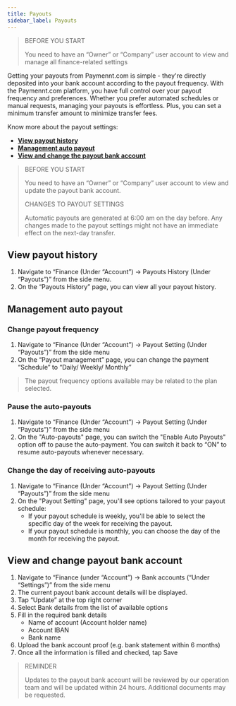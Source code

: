 ```yaml
---
title: Payouts
sidebar_label: Payouts
---
```


>BEFORE YOU START
>
>You need to have an “Owner” or “Company” user account to view and manage all finance-related settings

Getting your payouts from Paymennt.com is simple - they're directly deposited into your bank account according to the payout frequency. With the Paymennt.com platform, you have full control over your payout frequency and preferences. Whether you prefer automated schedules or manual requests, managing your payouts is effortless. Plus, you can set a minimum transfer amount to minimize transfer fees.

Know more about the payout settings:

* **[View payout history](#view-payout-history)**
* **[Management auto payout](#management-auto-payout)**
* **[View and change the payout bank account](#view-and-change-payout-bank-account)**

>BEFORE YOU START
>
>You need to have an “Owner” or “Company” user account to view and update the payout bank account.
>
>CHANGES TO PAYOUT SETTINGS
>
>Automatic payouts are generated at 6:00 am on the day before. Any changes made to the payout settings might not have an immediate effect on the next-day transfer.

## View payout history

1. Navigate to “Finance (Under “Account”) -> Payouts History (Under “Payouts”)” from the side menu.
2. On the “Payouts History” page, you can view all your payout history.

## Management auto payout

### Change payout frequency

1. Navigate to “Finance (Under “Account”) -> Payout Setting (Under “Payouts”)” from the side menu
2. On the “Payout management” page, you can change the payment “Schedule” to “Daily/ Weekly/ Monthly”

>The payout frequency options available may be related to the plan selected.

### Pause the auto-payouts

1. Navigate to “Finance (Under “Account”) -> Payout Setting (Under “Payouts”)” from the side menu
2. On the "Auto-payouts" page, you can switch the "Enable Auto Payouts" option off to pause the auto-payment. You can switch it back to “ON” to resume auto-payouts whenever necessary.

### Change the day of receiving auto-payouts

1. Navigate to “Finance (Under “Account”) -> Payout Setting (Under “Payouts”)” from the side menu
2. On the "Payout Setting" page, you'll see options tailored to your payout schedule:
    * If your payout schedule is weekly, you'll be able to select the specific day of the week for receiving the payout.
    * If your payout schedule is monthly, you can choose the day of the month for receiving the payout.

## View and change payout bank account

1. Navigate to “Finance (under “Account”) -> Bank accounts (“Under “Settings”)” from the side menu
2. The current payout bank account details will be displayed.
3. Tap “Update” at the top right corner
4. Select Bank details from the list of available options
5. Fill in the required bank details
    * Name of account (Account holder name)
    * Account IBAN
    * Bank name
6. Upload the bank account proof (e.g. bank statement within 6 months)
7. Once all the information is filled and checked, tap Save

>REMINDER
>
>Updates to the payout bank account will be reviewed by our operation team and will be updated within 24 hours. Additional documents may be requested.
